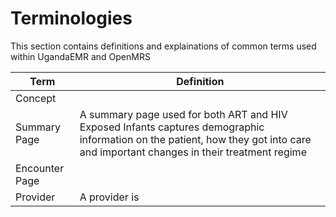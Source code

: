 # Terminologies 
This section contains definitions and explainations of common terms used within UgandaEMR and OpenMRS 

| Term |Definition|
| -- | -- |
| Concept |  |
| Summary Page |A summary page used for both ART and HIV Exposed Infants captures demographic information on the patient, how they got into care and important changes in their treatment regime   |
| Encounter Page |  |
|Provider| A provider is |

